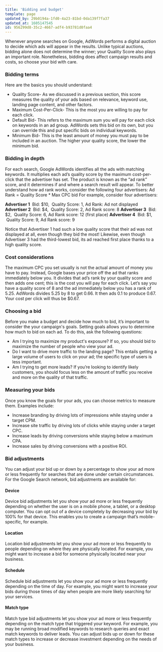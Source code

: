 ```yaml
---
title: 'Bidding and budget'
template: page
updated_by: 29b0194a-1fd0-4a23-81bd-0da139f7fa37
updated_at: 1605147545
id: 956299d8-35c2-4667-adf4-b93781d0faa4
---
```

Whenever anyone searches on Google, AdWords performs a digital auction to decide which ads will appear in the results. Unlike typical auctions, bidding alone does not determine the winner; your Quality Score also plays an important role. Nonetheless, bidding does affect campaign results and costs, so choose your bid with care.

### Bidding terms

Here are the basics you should understand:

*   Quality Score- As we discussed in a previous section, this score measures the quality of your ads based on relevance, keyword use, landing page content, and other factors.
*   Maximum Cost-Per-Click- This is the most you are willing to pay for each click.
*   Default Bid- This refers to the maximum sum you will pay for each click on keywords in an ad group. AdWords sets this bid on its own, but you can override this and put specific bids on individual keywords.
*   Minimum Bid- This is the least amount of money you must pay to be included in an auction. The higher your quality score, the lower the minimum bid.

### Bidding in depth

For each search, Google AdWords identifies all the ads with matching keywords. It multiplies each ad’s quality score by the maximum cost-per-click that the advertiser has set. The product is known as the “ad rank” score, and it determines if and where a search result will appear. To better understand how ad rank works, consider the following four advertisers: Ad Rank = Quality Score * Max CPC bid For example, consider four advertisers:

**Advertiser 1**  Bid: $10,  Quality Score: 1, Ad Rank: Ad not displayed
**Advertiser 2**  Bid: $4,  Quality Score: 2, Ad Rank score: 8 
**Advertiser 3**  Bid: $2,  Quality Score: 6, Ad Rank score: 12 (first place) 
**Advertiser 4**  Bid: $1,  Quality Score: 9, Ad Rank score: 9

Notice that Advertiser 1 had such a low quality score that their ad was not displayed at all, even though they bid the most! Likewise, even though Advertiser 3 had the third-lowest bid, its ad reached first place thanks to a high quality score.

### Cost considerations

The maximum CPC you set usually is not the actual amount of money you have to pay. Instead, Google bases your price off the ad that ranks immediately below you. It divides that ad’s rank by your quality score and then adds one cent; this is the cost you will pay for each click. Let’s say you have a quality score of 8 and the ad immediately below you has a rank of 5.25\. AdWords divides 5.25 by 8 to get 0.66\. It then ads 0.1 to produce 0.67\. Your cost per click will thus be $0.67.

### Choosing a bid

Before you make a budget and decide how much to bid, it’s important to consider the your campaign's goals. Setting goals allows you to determine how much to bid on each ad. To do this, ask the following questions:

*   Am I trying to maximize my product's exposure? If so, you should bid to maximize the number of people who view your ad.
*   Do I want to drive more traffic to the landing page? This entails getting a large volume of users to click on your ad; the specific type of users is less important.
*   Am I trying to get more leads? If you’re looking to identify likely customers, you should focus less on the amount of traffic you receive and more on the quality of that traffic.

### Measuring your bids

Once you know the goals for your ads, you can choose metrics to measure them. Examples include:

*   Increase branding by driving lots of impressions while staying under a target CPM.
*   Increase site traffic by driving lots of clicks while staying under a target CPC.
*   Increase leads by driving conversions while staying below a maximum CPA.
*   Increase sales by driving conversions with a positive ROI.

### Bid adjustments

You can adjust your bid up or down by a percentage to show your ad more or less frequently for searches that are done under certain circumstances. For the Google Search network, bid adjustments are available for:

#### Device

Device bid adjustments let you show your ad more or less frequently depending on whether the user is on a mobile phone, a tablet, or a desktop computer. You can opt out of a device completely by decreasing your bid by 100% for that device. This enables you to create a campaign that’s mobile-specific, for example.

#### Location

Location bid adjustments let you show your ad more or less frequently to people depending on where they are physically located. For example, you might want to increase a bid for someone physically located near your business.

#### Schedule

Schedule bid adjustments let you show your ad more or less frequently depending on the time of day. For example, you might want to increase your bids during those times of day when people are more likely searching for your services.

#### Match type

Match type bid adjustments let you show your ad more or less frequently depending on the match type that triggered your keyword. For example, you may be running broad modified keywords to research queries and exact match keywords to deliver leads. You can adjust bids up or down for these match types to increase or decrease investment depending on the needs of your business.